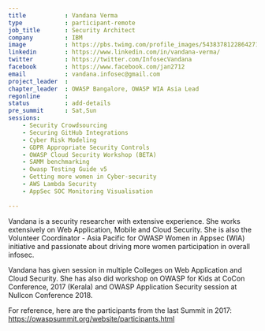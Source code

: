 ```yaml
---
title           : Vandana Verma
type            : participant-remote
job_title       : Security Architect
company         : IBM
image           : https://pbs.twimg.com/profile_images/543837812286427136/Ys6BHSIV.jpeg
linkedin        : https://www.linkedin.com/in/vandana-verma/
twitter         : https://twitter.com/InfosecVandana
facebook        : https://www.facebook.com/jan2712
email           : vandana.infosec@gmail.com
project_leader  :
chapter_leader  : OWASP Bangalore, OWASP WIA Asia Lead
regonline       :
status          : add-details
pre_summit      : Sat,Sun
sessions:
    - Security Crowdsourcing
    - Securing GitHub Integrations
    - Cyber Risk Modeling
    - GDPR Appropriate Security Controls
    - OWASP Cloud Security Workshop (BETA)
    - SAMM benchmarking
    - Owasp Testing Guide v5
    - Getting more women in Cyber-security
    - AWS Lambda Security
    - AppSec SOC Monitoring Visualisation
    
---
```

<!-- put more details about participant here -->

Vandana is a security researcher with extensive experience. She works extensively on Web Application, Mobile and Cloud Security. She is also the Volunteer Coordinator - Asia Pacific for OWASP Women in Appsec (WIA) initiative and passionate about driving more women participation in overall infosec.

Vandana has given session in multiple Colleges on Web Application and Cloud Security. She has also did workshop on OWASP for Kids at CoCon Conference, 2017 (Kerala) and OWASP Application Security session at Nullcon Conference 2018.

For reference, here are the participants from the last Summit in 2017:
https://owaspsummit.org/website/participants.html
